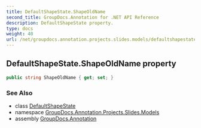 ```yaml
---
title: DefaultShapeState.ShapeOldName
second_title: GroupDocs.Annotation for .NET API Reference
description: DefaultShapeState property. 
type: docs
weight: 40
url: /net/groupdocs.annotation.projects.slides.models/defaultshapestate/shapeoldname/
---
```

## DefaultShapeState.ShapeOldName property

```csharp
public string ShapeOldName { get; set; }
```

### See Also

* class [DefaultShapeState](../)
* namespace [GroupDocs.Annotation.Projects.Slides.Models](../../defaultshapestate/)
* assembly [GroupDocs.Annotation](../../../)


